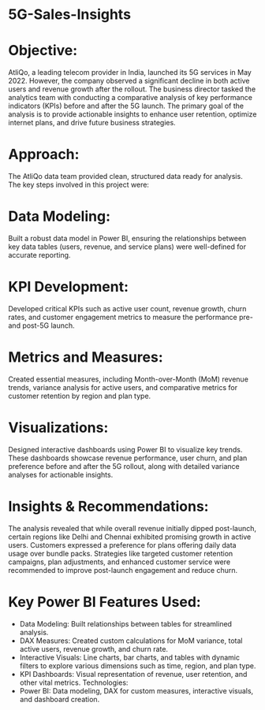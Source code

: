 # 5G-Sales-Insights

# Objective:
AtliQo, a leading telecom provider in India, launched its 5G services in May 2022. However, the company observed a significant decline in both active users and revenue growth after the rollout. The business director tasked the analytics team with conducting a comparative analysis of key performance indicators (KPIs) before and after the 5G launch. The primary goal of the analysis is to provide actionable insights to enhance user retention, optimize internet plans, and drive future business strategies.

# Approach:
The AtliQo data team provided clean, structured data ready for analysis. The key steps involved in this project were:

# Data Modeling:

Built a robust data model in Power BI, ensuring the relationships between key data tables (users, revenue, and service plans) were well-defined for accurate reporting.
# KPI Development:

Developed critical KPIs such as active user count, revenue growth, churn rates, and customer engagement metrics to measure the performance pre- and post-5G launch.
# Metrics and Measures:

Created essential measures, including Month-over-Month (MoM) revenue trends, variance analysis for active users, and comparative metrics for customer retention by region and plan type.
# Visualizations:

Designed interactive dashboards using Power BI to visualize key trends. These dashboards showcase revenue performance, user churn, and plan preference before and after the 5G rollout, along with detailed variance analyses for actionable insights.
# Insights & Recommendations:

The analysis revealed that while overall revenue initially dipped post-launch, certain regions like Delhi and Chennai exhibited promising growth in active users.
Customers expressed a preference for plans offering daily data usage over bundle packs.
Strategies like targeted customer retention campaigns, plan adjustments, and enhanced customer service were recommended to improve post-launch engagement and reduce churn.
# Key Power BI Features Used:
* Data Modeling: Built relationships between tables for streamlined analysis.
* DAX Measures: Created custom calculations for MoM variance, total active users, revenue growth, and churn rate.
* Interactive Visuals: Line charts, bar charts, and tables with dynamic filters to explore various dimensions such as time, region, and plan type.
* KPI Dashboards: Visual representation of revenue, user retention, and other vital metrics.
Technologies:
* Power BI: Data modeling, DAX for custom measures, interactive visuals, and dashboard creation.
